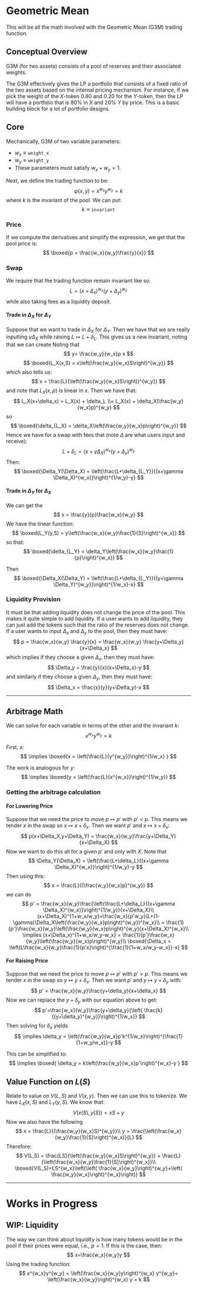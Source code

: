 # Geometric Mean

This will be all the math involved with the Geometric Mean (G3M) trading function. 

## Conceptual Overview

G3M (for two assets) consists of a pool of reserves and their associated weights.

The G3M effectively gives the LP a portfolio that consists of a fixed ratio of the two assets based on the internal pricing mechanism.
For instance, if we pick the weight of the $X$-token $0.80$ and $0.20$ for the $Y$-token, then the LP will have a portfolio that is 80% in $X$ and 20% $Y$ by price.
This is a basic building block for a lot of portfolio designs.

## Core

Mechanically, G3M of two variable parameters:
- $w_x \equiv \mathtt{weight\_x}$
- $w_y \equiv \mathtt{weight\_y}$ 
- These parameters must satisfy $w_x+w_y=1$.

Next, we define the trading function to be:
$$
\varphi(x,y) = x^{w_x} y^{w_y} = k
$$
where $k$ is the invariant of the pool. 
We can put:
$$
k \equiv \mathtt{invariant}
$$

### Price
If we compute the derivatives and simplify the expression, we get that the pool price is:
$$
\boxed{p = \frac{w_x}{w_y}\frac{y}{x}}
$$

### Swap 

We require that the trading function remain invariant like so:
$$
L = (x+\Delta_x)^{w_x}(y+\Delta_y)^{w_y}
$$
while also taking fees as a liquidity deposit. 
#### Trade in $\Delta_X$ for $\Delta_Y$
Suppose that we want to trade in $\Delta_X$ for $\Delta_Y$. 
Then we have that we are really inputting $\gamma\Delta_X$ while raising $L\mapsto L+\delta_L$.
This gives us a new invariant, noting that we can create
Noting that 
$$
y= \frac{w_y}{w_x}p x
$$
$$
\boxed{L_X(x,S) = x\left(\frac{w_y}{w_x}S\right)^{w_y}}
$$
which also tells us:
$$
x = \frac{L}{\left(\frac{w_y}{w_x}S\right))^{w_y}}
$$
and note that $L_X(x,p)$ is linear in $x$.
Then we have that:
$$
L_X(x+\delta_x) = L_X(x) + \delta_L \\= L_X(x) + \delta_X(\frac{w_y}{w_x}p)^{w_y}
$$
so 
$$
\boxed{\delta_{L_X} = \delta_X\left(\frac{w_y}{w_x}p\right)^{w_y}}
$$
Hence we have for a swap with fees that (note $\Delta$ are what users input and receive):
$$
L+\delta_L = (x+\gamma \Delta_X)^{w_x}(y+\Delta_y)^{w_y}
$$
Then:
$$
\boxed{\Delta_Y(\Delta_X) = \left(\frac{L+\delta_{L_Y}}{(x+\gamma \Delta_X)^{w_x}}\right)^{1/w_y}-y}
$$

#### Trade in $\Delta_Y$ for $\Delta_X$
We can get the
$$
x = \frac{y}{p}\frac{w_x}{w_y}
$$
We have the linear function:
$$
\boxed{L_Y(y,S) = y\left(\frac{w_x}{w_y}\frac{1}{S}\right)^{w_x}}
$$
so that:
$$
\boxed{\delta_{L_Y} = \delta_Y\left(\frac{w_x}{w_y}\frac{1}{p}\right)^{w_x}}
$$

Then
$$
\boxed{\Delta_X(\Delta_Y) = \left(\frac{L+\delta_{L_Y}}{(y+\gamma \Delta_Y)^{w_y}}\right)^{1/w_x}-x}
$$


### Liquidity Provision
It must be that adding liquidity does not change the price of the pool. 
This makes it quite simple to add liquidity. 
If a user wants to add liquidity, they can just add the tokens such that the ratio of the reserves does not change.
If a user wants to input $\Delta_x$ and $\Delta_y$ to the pool, then they must have:
$$
p = \frac{w_x}{w_y} \frac{y}{x}  = \frac{w_x}{w_y} \frac{y+\Delta_y}{x+\Delta_x}
$$
which implies if they choose a given $\Delta_x$, then they must have:
$$
\Delta_y = \frac{y}{x}(x+\Delta_x)-y
$$
and similarly if they choose a given $\Delta_y$, then they must have:
$$
\Delta_x = \frac{x}{y}(y+\Delta_y)-x
$$



---

## Arbitrage Math


We can solve for each variable in terms of the other and the invariant $k$:
$$
x^{w_x}y^{w_y} = k
$$

First, $x$:
$$
\implies \boxed{x = \left(\frac{L}{y^{w_y}}\right)^{1/w_x} }
$$

The work is analogous for $y$:
$$
\implies \boxed{y = \left(\frac{L}{x^{w_x}}\right)^{1/w_y}}
$$

### Getting the arbitrage calculation

#### For Lowering Price
Suppose that we need the price to move $p\mapsto p'$ with $p'<p$. 
This means we tender $x$ in the swap so $x\mapsto x+\delta_x$. 
Then we want $p'$ and $x\mapsto x+\delta_x$:
$$
p(x+\Delta_X,y+\Delta_Y) = \frac{w_x}{w_y}\frac{y+\Delta_Y}{x+\Delta_X}
$$
Now we want to do this all for a given $p'$ and only with $X$.
Note that
$$
\Delta_Y(\Delta_X) = \left(\frac{L+\delta_L}{(x+\gamma \Delta_X)^{w_x}}\right)^{1/w_y}-y
$$
Then using this:
$$
x = \frac{L}{(\frac{w_y}{w_x}p)^{w_y}}
$$
we can do
$$
p' = \frac{w_x}{w_y}\frac{\left(\frac{L+\delta_L}{(x+\gamma \Delta_X)^{w_x}}\right)^{1/w_y}}{x+\Delta_X}\\
(x+\Delta_X)^{1+w_x/w_y}=\frac{w_x}{p'w_y}(L+(1-\gamma)\Delta_X\left(\frac{w_y}{w_x}p\right)^{w_y})^{w_x}\\
= \frac{1}{p'}\frac{w_x}{w_y}\left(\frac{w_y}{w_x}p\right)^{w_y}(x+\Delta_X)^{w_x}\\
\implies (x+\Delta_x)^{1+w_x/w_y-w_x} = \frac{1}{p'}\frac{w_x}{w_y}\left(\frac{w_y}{w_x}p\right)^{w_y}\\
\boxed{\Delta_x = \left(L\frac{w_x}{w_y}\frac{1}{p'x}\right)^{\frac{1}{1+w_x/w_y-w_x}}-x}
$$

#### For Raising Price
Suppose that we need the price to move $p\mapsto p'$ with $p'>p$. 
This means we tender $x$ in the swap so $y\mapsto y+\delta_x$. 
Then we want $p'$ and $y\mapsto y+\delta_y$ with:
$$
p' = \frac{w_x}{w_y}\frac{y+\delta_y}{x+\delta_x}
$$
Now we can replace the $y+\delta_y$ with our equation above to get:
$$
p'=\frac{w_x}{w_y}\frac{y+\delta_y}{\left( \frac{k}{(y+\delta_y)^{w_y}}\right)^{1/w_x}}
$$
Then solving for $\delta_x$ yields
$$
\implies  \delta_y = \left(\frac{w_y}{w_x}p'k^{1/w_x}\right)^{\frac{1}{1+w_y/w_x}}-y 
$$

This can be simplified to:
$$
\implies \boxed{ \delta_y = k\left(\frac{w_y}{w_x}p'\right)^{w_x}-y }
$$

## Value Function on $L(S)$
Relate to value on $V(L,S)$ and $V(x,y)$. 
Then we can use this to tokenize. We have $L_X(x, S)$ and $L_Y(y, S)$.
We know that:
$$
V(x(S),y(S)) = x S + y
$$
Now we also have the following
$$
x = \frac{L}{(\frac{w_y}{w_x}S)^{w_y}}\\
y = \frac{\left(\frac{w_x}{w_y}\frac{1}{S}\right)^{w_x}}{L}
$$
Therefore:
$$
V(L,S) = \frac{LS}{\left(\frac{w_y}{w_x}S\right)^{w_y}} + \frac{L}{\left(\frac{w_x}{w_y}\frac{1}{S}\right)^{w_x}}\\
\boxed{V(L,S)=LS^{w_x}\left(\left( \frac{w_x}{w_y}\right)^{w_y}+\left( \frac{w_y}{w_x}\right)^{w_x}\right)}
$$

---
# Works in Progress
## WIP: Liquidity
The way we can think about liquidity is how many tokens would be in the pool if their prices were equal, i.e., $p=1$. 
If this is the case, then:
$$
x=\frac{w_x}{w_y}y
$$
Using the trading function:
$$
x^{w_x}y^{w_y} = \left(\frac{w_x}{w_y}y\right)^{w_x} y^{w_y}= \left(\frac{w_x}{w_y}\right)^{w_x} y = k
$$

